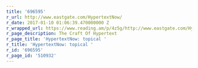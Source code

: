 ```yaml
---
title: '696595'
r_url: http://www.eastgate.com/HypertextNow/
r_date: 2017-01-10 01:06:39.470000000 Z
r_wrapped_url: https://www.reading.am/p/4z5g/http://www.eastgate.com/HypertextNow/
r_page_description: The Craft Of Hypertext
r_page_title: 'HypertextNow: topical '
r_title: 'HypertextNow: topical '
r_id: '696595'
r_page_id: '510932'
---
```


